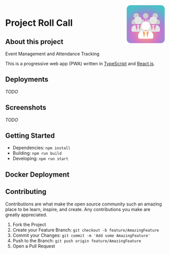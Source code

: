 <img align='right' src='public/images/logo120.png' alt='Roll Call' />

# Project Roll Call

## About this project

Event Management and Attendance Tracking

This is a progressive web app (PWA) written in [TypeScript](https://www.typescriptlang.org/) and [React.js](https://reactjs.org/).

## Deployments

_TODO_

## Screenshots

_TODO_

## Getting Started

- Dependencies: `npm install`
- Building: `npm run build`
- Developing: `npm run start`

## Docker Deployment

## Contributing

Contributions are what make the open source community such an amazing place to be learn, inspire, and create. Any contributions you make are greatly appreciated.

1. Fork the Project
2. Create your Feature Branch: `git checkout -b feature/AmazingFeature`
3. Commit your Changes: `git commit -m 'Add some AmazingFeature'`
4. Push to the Branch: `git push origin feature/AmazingFeature`
5. Open a Pull Request

